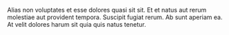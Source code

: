 Alias non voluptates et esse dolores quasi sit sit.
Et et natus aut rerum molestiae aut provident tempora.
Suscipit fugiat rerum.
Ab sunt aperiam ea.
At velit dolores harum sit quia quis natus tenetur.